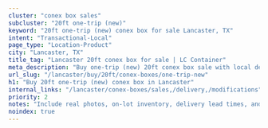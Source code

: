 ```yaml
---
cluster: "conex box sales"
subcluster: "20ft one-trip (new)"
keyword: "20ft one-trip (new) conex box for sale Lancaster, TX"
intent: "Transactional-Local"
page_type: "Location-Product"
city: "Lancaster, TX"
title_tag: "Lancaster 20ft conex box for sale | LC Container"
meta_description: "Buy one-trip (new) 20ft conex box sale with local delivery in Lancaster, TX. LC Container — local Since 2003. Request a fast quote today."
url_slug: "/lancaster/buy/20ft/conex-boxes/one-trip-new"
h1: "Buy 20ft one-trip (new) conex box in Lancaster"
internal_links: "/lancaster/conex-boxes/sales,/delivery,/modifications"
priority: 2
notes: "Include real photos, on-lot inventory, delivery lead times, and financing info."
noindex: true
---
```


<!-- TODO: Add unique city/inventory copy, images, and internal links here. -->
